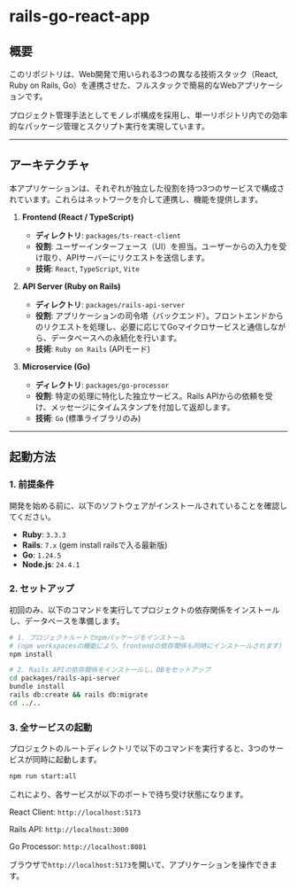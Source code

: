 # rails-go-react-app

## 概要

このリポジトリは、Web開発で用いられる3つの異なる技術スタック（React, Ruby on Rails, Go）を連携させた、フルスタックで簡易的なWebアプリケーションです。

プロジェクト管理手法としてモノレポ構成を採用し、単一リポジトリ内での効率的なパッケージ管理とスクリプト実行を実現しています。

---

## アーキテクチャ

本アプリケーションは、それぞれが独立した役割を持つ3つのサービスで構成されています。これらはネットワークを介して連携し、機能を提供します。

1.  **Frontend (React / TypeScript)**
    -   **ディレクトリ**: `packages/ts-react-client`
    -   **役割**: ユーザーインターフェース（UI）を担当。ユーザーからの入力を受け取り、APIサーバーにリクエストを送信します。
    -   **技術**: `React`, `TypeScript`, `Vite`

2.  **API Server (Ruby on Rails)**
    -   **ディレクトリ**: `packages/rails-api-server`
    -   **役割**: アプリケーションの司令塔（バックエンド）。フロントエンドからのリクエストを処理し、必要に応じてGoマイクロサービスと通信しながら、データベースへの永続化を行います。
    -   **技術**: `Ruby on Rails` (APIモード)

3.  **Microservice (Go)**
    -   **ディレクトリ**: `packages/go-processor`
    -   **役割**: 特定の処理に特化した独立サービス。Rails APIからの依頼を受け、メッセージにタイムスタンプを付加して返却します。
    -   **技術**: `Go` (標準ライブラリのみ)

---

## 起動方法

### 1. 前提条件

開発を始める前に、以下のソフトウェアがインストールされていることを確認してください。

-   **Ruby**: `3.3.3`
-   **Rails**: `7.x` (gem install railsで入る最新版)
-   **Go**: `1.24.5`
-   **Node.js**: `24.4.1`

### 2. セットアップ

初回のみ、以下のコマンドを実行してプロジェクトの依存関係をインストールし、データベースを準備します。

```bash
# 1. プロジェクトルートでnpmパッケージをインストール
# (npm workspacesの機能により、frontendの依存関係も同時にインストールされます)
npm install

# 2. Rails APIの依存関係をインストールし、DBをセットアップ
cd packages/rails-api-server
bundle install
rails db:create && rails db:migrate
cd ../..
```

### 3. 全サービスの起動
プロジェクトのルートディレクトリで以下のコマンドを実行すると、3つのサービスが同時に起動します。

```bash
npm run start:all
```

これにより、各サービスが以下のポートで待ち受け状態になります。

React Client: `http://localhost:5173`

Rails API: `http://localhost:3000`

Go Processor: `http://localhost:8081`

ブラウザで`http://localhost:5173`を開いて、アプリケーションを操作できます。
